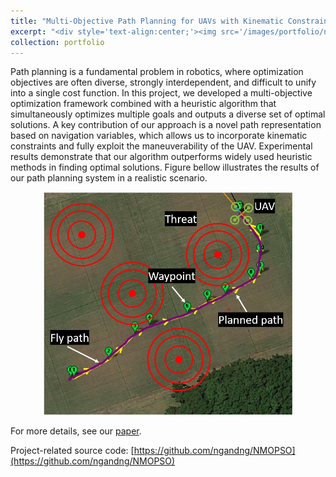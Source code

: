 ```yaml
---
title: "Multi-Objective Path Planning for UAVs with Kinematic Constraints"
excerpt: "<div style='text-align:center;'><img src='/images/portfolio/nmopso.jpg' width='300'>"
collection: portfolio
---
```


Path planning is a fundamental problem in robotics, where optimization objectives are often diverse, strongly interdependent, and difficult to unify into a single cost function. In this project, we developed a multi-objective optimization framework combined with a heuristic algorithm that simultaneously optimizes multiple goals and outputs a diverse set of optimal solutions. A key contribution of our approach is a novel path representation based on navigation variables, which allows us to incorporate kinematic constraints and fully exploit the maneuverability of the UAV. Experimental results demonstrate that our algorithm outperforms widely used heuristic methods in finding optimal solutions. Figure bellow illustrates the results of our path planning system in a realistic scenario. 

<div style='text-align:center;'><img src='/images/portfolio/nmopso.jpg' width='400'></div>


For more details, see our [paper](https://doi.org/10.1007/s00521-024-10945-1).

Project-related source code: [https://github.com/ngandng/NMOPSO](https://github.com/ngandng/NMOPSO)